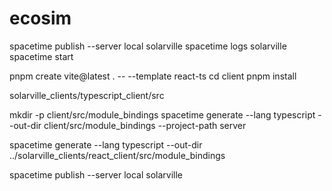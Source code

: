# ecosim
 

spacetime publish --server local solarville
spacetime logs solarville
spacetime start


pnpm create vite@latest . -- --template react-ts
cd client
pnpm install

solarville_clients/typescript_client/src

mkdir -p client/src/module_bindings
spacetime generate --lang typescript --out-dir client/src/module_bindings --project-path server

spacetime generate --lang typescript --out-dir ../solarville_clients/react_client/src/module_bindings

spacetime publish --server local solarville